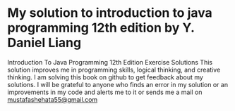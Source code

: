 # My solution to introduction to java programming 12th edition by Y. Daniel Liang

Introduction To Java Programming 12th Edition Exercise Solutions
This solution improves me in programming skills, logical thinking, and creative thinking.
I am solving this book on github to get feedback about my solutions.
I will be grateful to anyone who finds an error in my solution or an improvements in my code 
and alerts me to it or sends me a mail on mustafashehata55@gmail.com

